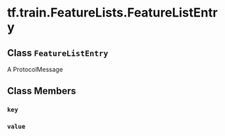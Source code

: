 <div itemscope itemtype="http://developers.google.com/ReferenceObject">
<meta itemprop="name" content="tf.train.FeatureLists.FeatureListEntry" />
<meta itemprop="path" content="Stable" />
<meta itemprop="property" content="key"/>
<meta itemprop="property" content="value"/>
</div>

# tf.train.FeatureLists.FeatureListEntry

## Class `FeatureListEntry`



A ProtocolMessage

## Class Members

<h3 id="key"><code>key</code></h3>

<h3 id="value"><code>value</code></h3>

